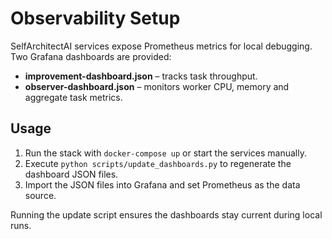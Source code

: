 # Observability Setup

SelfArchitectAI services expose Prometheus metrics for local debugging. Two Grafana dashboards are provided:

- **improvement-dashboard.json** – tracks task throughput.
- **observer-dashboard.json** – monitors worker CPU, memory and aggregate task metrics.

## Usage

1. Run the stack with `docker-compose up` or start the services manually.
2. Execute `python scripts/update_dashboards.py` to regenerate the dashboard JSON files.
3. Import the JSON files into Grafana and set Prometheus as the data source.

Running the update script ensures the dashboards stay current during local runs.

